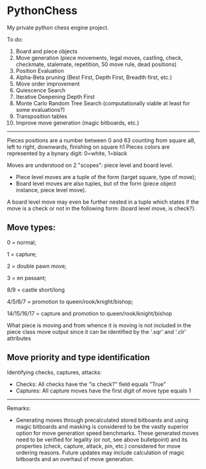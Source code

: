 # PythonChess

My private python chess engine project.

To do:  
1. Board and piece objects
2. Move generation (piece movements, legal moves, castling, check, checkmate, stalemate, repetition, 50 move rule, dead positions)
3. Position Evaluation
4. Alpha-Beta pruning (Best First, Depth First, Breadth first, etc.)
5. Move order improvement
6. Quiescence Search
7. Iterative Deepening Depth First
8. Monte Carlo Random Tree Search (computationally viable at least for some evaluations?)
9. Transposition tables
10. Improve move generation (magic bitboards, etc.)

---

Pieces positions are a number between 0 and 63 counting from square a8, left to right, downwards, finishing on square h1
Pieces colors are represented by a bynary digit: 0=white, 1=black

Moves are understood on 2 "scopes": piece level and board level. 

* Piece level moves are a tuple of the form (target square, type of move); 
* Board level moves are also tuples, but of the form (piece object instance, piece level move). 
 
A board level move may even be further nested in a tuple which states if the move is a check or not in the following form: (board level move, is check?).

## Move types: 

0 = normal;

1 = capture; 

2 = double pawn move; 

3 = en passant; 

8/9 = castle short/long

4/5/6/7 = promotion to queen/rook/knight/bishop;

14/15/16/17 = capture and promotion to queen/rook/knight/bishop
			     
What piece is moving and from whence it is moving is not included in the piece class move output since it can be identified by the '.sqr' and '.clr' attributes

## Move priority and type identification

Identifying checks, captures, attacks:
* Checks: All checks have the "is check?" field equals "True"
* Captures: All capture moves have the first digit of move type equals 1

---

Remarks:
* Generating moves through precalculated stored bitboards and using magic bitboards and masking is considered to be the vastly superior option for move generation speed benchmarks. These generated moves need to be verified for legality (or not, see above bulletpoint) and its properties (check, capture, attack, pin, etc.) considered for move ordering reasons. Future updates may include calculation of magic bitboards and an overhaul of move generation.
